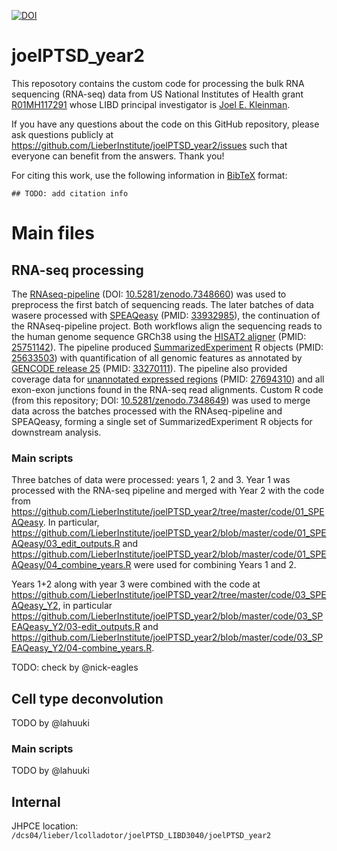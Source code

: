 [![DOI](https://zenodo.org/badge/373568668.svg)](https://zenodo.org/badge/latestdoi/373568668)

# joelPTSD_year2

This reposotory contains the custom code for processing the bulk RNA sequencing (RNA-seq) data from US National Institutes of Health grant [R01MH117291](https://reporter.nih.gov/search/B68mnmkOgkGdPZcs09B2zw/project-details/10400227) whose LIBD principal investigator is [Joel E. Kleinman](https://www.libd.org/team/joel-kleinman).

If you have any questions about the code on this GitHub repository, please ask questions publicly at https://github.com/LieberInstitute/joelPTSD_year2/issues such that everyone can benefit from the answers. Thank you!

For citing this work, use the following information in [BibTeX](http://www.bibtex.org/) format:

```
## TODO: add citation info
```

# Main files

## RNA-seq processing


The [RNAseq-pipeline](https://github.com/LieberInstitute/RNAseq-pipeline) (DOI: [10.5281/zenodo.7348660](https://doi.org/10.5281/zenodo.7348660)) was used to preprocess the first batch of sequencing reads. The later batches of data wasere processed with [SPEAQeasy](https://github.com/LieberInstitute/SPEAQeasy) (PMID: [33932985](https://pubmed.ncbi.nlm.nih.gov/33932985/)), the continuation of the RNAseq-pipeline project. Both workflows align the sequencing reads to the human genome sequence GRCh38  using the [HISAT2 aligner](http://daehwankimlab.github.io/hisat2/) (PMID: [25751142](https://pubmed.ncbi.nlm.nih.gov/25751142/)). The pipeline produced [SummarizedExperiment](https://bioconductor.org/packages/SummarizedExperiment/) R objects (PMID: [25633503](https://pubmed.ncbi.nlm.nih.gov/25633503/)) with quantification of all genomic features as annotated by [GENCODE release 25](https://www.gencodegenes.org/human/release_25.html) (PMID: [33270111](https://pubmed.ncbi.nlm.nih.gov/33270111/)). The pipeline also provided coverage data for [unannotated expressed regions](https://bioconductor.org/packages/derfinder/) (PMID: [27694310](https://pubmed.ncbi.nlm.nih.gov/27694310/)) and all exon-exon junctions found in the RNA-seq read alignments. Custom R code (from this repository; DOI: [10.5281/zenodo.7348649](https://doi.org/10.5281/zenodo.7348649)) was used to merge data across the batches processed with the RNAseq-pipeline and SPEAQeasy, forming a single set of SummarizedExperiment R objects for downstream analysis.

### Main scripts

Three batches of data were processed: years 1, 2 and 3. Year 1 was processed with the RNA-seq pipeline and merged with Year 2 with the code from https://github.com/LieberInstitute/joelPTSD_year2/tree/master/code/01_SPEAQeasy. In particular,  https://github.com/LieberInstitute/joelPTSD_year2/blob/master/code/01_SPEAQeasy/03_edit_outputs.R and https://github.com/LieberInstitute/joelPTSD_year2/blob/master/code/01_SPEAQeasy/04_combine_years.R were used for combining Years 1 and 2.

Years 1+2 along with year 3 were combined with the code at https://github.com/LieberInstitute/joelPTSD_year2/tree/master/code/03_SPEAQeasy_Y2, in particular https://github.com/LieberInstitute/joelPTSD_year2/blob/master/code/03_SPEAQeasy_Y2/03-edit_outputs.R and https://github.com/LieberInstitute/joelPTSD_year2/blob/master/code/03_SPEAQeasy_Y2/04-combine_years.R.

TODO: check by @nick-eagles

## Cell type deconvolution

TODO by @lahuuki


### Main scripts

TODO by @lahuuki

## Internal

JHPCE location: `/dcs04/lieber/lcolladotor/joelPTSD_LIBD3040/joelPTSD_year2`

